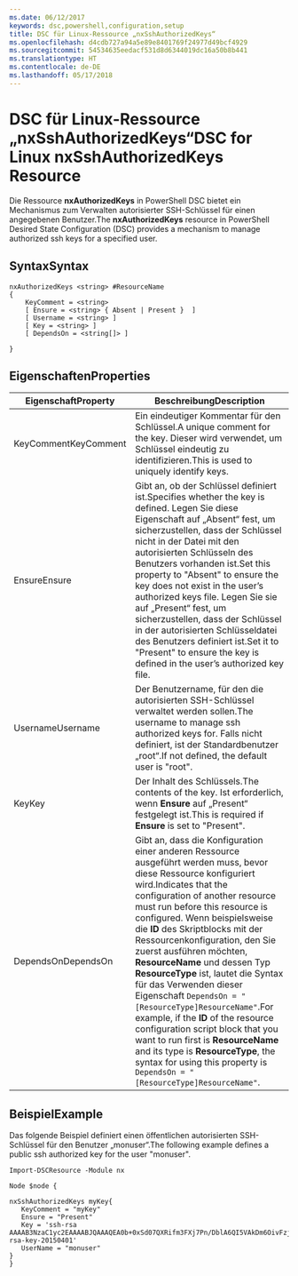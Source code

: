 ```yaml
---
ms.date: 06/12/2017
keywords: dsc,powershell,configuration,setup
title: DSC für Linux-Ressource „nxSshAuthorizedKeys“
ms.openlocfilehash: d4cdb727a94a5e89e8401769f24977d49bcf4929
ms.sourcegitcommit: 54534635eedacf531d8d6344019dc16a50b8b441
ms.translationtype: HT
ms.contentlocale: de-DE
ms.lasthandoff: 05/17/2018
---
```

# <a name="dsc-for-linux-nxsshauthorizedkeys-resource"></a><span data-ttu-id="c9090-103">DSC für Linux-Ressource „nxSshAuthorizedKeys“</span><span class="sxs-lookup"><span data-stu-id="c9090-103">DSC for Linux nxSshAuthorizedKeys Resource</span></span>

<span data-ttu-id="c9090-104">Die Ressource **nxAuthorizedKeys** in PowerShell DSC bietet ein Mechanismus zum Verwalten autorisierter SSH-Schlüssel für einen angegebenen Benutzer.</span><span class="sxs-lookup"><span data-stu-id="c9090-104">The **nxAuthorizedKeys** resource in PowerShell Desired State Configuration (DSC) provides a mechanism to manage authorized ssh keys for a specified user.</span></span>

## <a name="syntax"></a><span data-ttu-id="c9090-105">Syntax</span><span class="sxs-lookup"><span data-stu-id="c9090-105">Syntax</span></span>

```
nxAuthorizedKeys <string> #ResourceName
{
    KeyComment = <string>
    [ Ensure = <string> { Absent | Present }  ]
    [ Username = <string> ]
    [ Key = <string> ]
    [ DependsOn = <string[]> ]

}
```

## <a name="properties"></a><span data-ttu-id="c9090-106">Eigenschaften</span><span class="sxs-lookup"><span data-stu-id="c9090-106">Properties</span></span>

|  <span data-ttu-id="c9090-107">Eigenschaft</span><span class="sxs-lookup"><span data-stu-id="c9090-107">Property</span></span> |  <span data-ttu-id="c9090-108">Beschreibung</span><span class="sxs-lookup"><span data-stu-id="c9090-108">Description</span></span> |
|---|---|
| <span data-ttu-id="c9090-109">KeyComment</span><span class="sxs-lookup"><span data-stu-id="c9090-109">KeyComment</span></span>| <span data-ttu-id="c9090-110">Ein eindeutiger Kommentar für den Schlüssel.</span><span class="sxs-lookup"><span data-stu-id="c9090-110">A unique comment for the key.</span></span> <span data-ttu-id="c9090-111">Dieser wird verwendet, um Schlüssel eindeutig zu identifizieren.</span><span class="sxs-lookup"><span data-stu-id="c9090-111">This is used to uniquely identify keys.</span></span>|
| <span data-ttu-id="c9090-112">Ensure</span><span class="sxs-lookup"><span data-stu-id="c9090-112">Ensure</span></span>| <span data-ttu-id="c9090-113">Gibt an, ob der Schlüssel definiert ist.</span><span class="sxs-lookup"><span data-stu-id="c9090-113">Specifies whether the key is defined.</span></span> <span data-ttu-id="c9090-114">Legen Sie diese Eigenschaft auf „Absent“ fest, um sicherzustellen, dass der Schlüssel nicht in der Datei mit den autorisierten Schlüsseln des Benutzers vorhanden ist.</span><span class="sxs-lookup"><span data-stu-id="c9090-114">Set this property to "Absent" to ensure the key does not exist in the user’s authorized keys file.</span></span> <span data-ttu-id="c9090-115">Legen Sie sie auf „Present“ fest, um sicherzustellen, dass der Schlüssel in der autorisierten Schlüsseldatei des Benutzers definiert ist.</span><span class="sxs-lookup"><span data-stu-id="c9090-115">Set it to "Present" to ensure the key is defined in the user’s authorized key file.</span></span>|
| <span data-ttu-id="c9090-116">Username</span><span class="sxs-lookup"><span data-stu-id="c9090-116">Username</span></span>| <span data-ttu-id="c9090-117">Der Benutzername, für den die autorisierten SSH-Schlüssel verwaltet werden sollen.</span><span class="sxs-lookup"><span data-stu-id="c9090-117">The username to manage ssh authorized keys for.</span></span> <span data-ttu-id="c9090-118">Falls nicht definiert, ist der Standardbenutzer „root“.</span><span class="sxs-lookup"><span data-stu-id="c9090-118">If not defined, the default user is "root".</span></span>|
| <span data-ttu-id="c9090-119">Key</span><span class="sxs-lookup"><span data-stu-id="c9090-119">Key</span></span>| <span data-ttu-id="c9090-120">Der Inhalt des Schlüssels.</span><span class="sxs-lookup"><span data-stu-id="c9090-120">The contents of the key.</span></span> <span data-ttu-id="c9090-121">Ist erforderlich, wenn **Ensure** auf „Present“ festgelegt ist.</span><span class="sxs-lookup"><span data-stu-id="c9090-121">This is required if **Ensure** is set to "Present".</span></span>|
| <span data-ttu-id="c9090-122">DependsOn</span><span class="sxs-lookup"><span data-stu-id="c9090-122">DependsOn</span></span> | <span data-ttu-id="c9090-123">Gibt an, dass die Konfiguration einer anderen Ressource ausgeführt werden muss, bevor diese Ressource konfiguriert wird.</span><span class="sxs-lookup"><span data-stu-id="c9090-123">Indicates that the configuration of another resource must run before this resource is configured.</span></span> <span data-ttu-id="c9090-124">Wenn beispielsweise die **ID** des Skriptblocks mit der Ressourcenkonfiguration, den Sie zuerst ausführen möchten, **ResourceName** und dessen Typ **ResourceType** ist, lautet die Syntax für das Verwenden dieser Eigenschaft `DependsOn = "[ResourceType]ResourceName"`.</span><span class="sxs-lookup"><span data-stu-id="c9090-124">For example, if the **ID** of the resource configuration script block that you want to run first is **ResourceName** and its type is **ResourceType**, the syntax for using this property is `DependsOn = "[ResourceType]ResourceName"`.</span></span>|

## <a name="example"></a><span data-ttu-id="c9090-125">Beispiel</span><span class="sxs-lookup"><span data-stu-id="c9090-125">Example</span></span>

<span data-ttu-id="c9090-126">Das folgende Beispiel definiert einen öffentlichen autorisierten SSH-Schlüssel für den Benutzer „monuser“.</span><span class="sxs-lookup"><span data-stu-id="c9090-126">The following example defines a public ssh authorized key for the user "monuser".</span></span>

```
Import-DSCResource -Module nx

Node $node {

nxSshAuthorizedKeys myKey{
   KeyComment = "myKey"
   Ensure = "Present"
   Key = 'ssh-rsa AAAAB3NzaC1yc2EAAAABJQAAAQEA0b+0xSd07QXRifm3FXj7Pn/DblA6QI5VAkDm6OivFzj3U6qGD1VJ6AAxWPCyMl/qhtpRtxZJDu/TxD8AyZNgc8aN2CljN1hOMbBRvH2q5QPf/nCnnJRaGsrxIqZjyZdYo9ZEEzjZUuMDM5HI1LA9B99k/K6PK2Bc1NLivpu7nbtVG2tLOQs+GefsnHuetsRMwo/+c3LtwYm9M0XfkGjYVCLO4CoFuSQpvX6AB3TedUy6NZ0iuxC0kRGg1rIQTwSRcw+McLhslF0drs33fw6tYdzlLBnnzimShMuiDWiT37WqCRovRGYrGCaEFGTG2e0CN8Co8nryXkyWc6NSDNpMzw== rsa-key-20150401'
   UserName = "monuser"
}
}
```